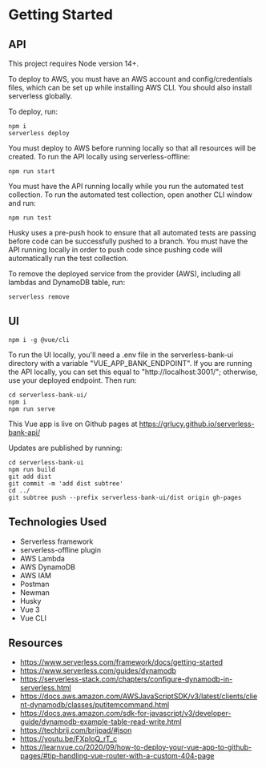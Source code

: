 # Getting Started

## API

This project requires Node version 14+.

To deploy to AWS, you must have an AWS account and config/credentials files, which can be set up while installing AWS CLI. You should also install serverless globally.

To deploy, run:

```
npm i
serverless deploy
```

You must deploy to AWS before running locally so that all resources will be created. To run the API locally using serverless-offline:

```
npm run start
```

You must have the API running locally while you run the automated test collection. To run the automated test collection, open another CLI window and run:

```
npm run test
```

Husky uses a pre-push hook to ensure that all automated tests are passing before code can be successfully pushed to a branch. You must have the API running locally in order to push code since pushing code will automatically run the test collection.

To remove the deployed service from the provider (AWS), including all lambdas and DynamoDB table, run:

```
serverless remove
```

## UI

```
npm i -g @vue/cli
```

To run the UI locally, you'll need a .env file in the serverless-bank-ui directory with a variable "VUE_APP_BANK_ENDPOINT". If you are running the API locally, you can set this equal to "http://localhost:3001/"; otherwise, use your deployed endpoint. Then run:

```
cd serverless-bank-ui/
npm i
npm run serve
```

This Vue app is live on Github pages at https://grlucy.github.io/serverless-bank-api/

Updates are published by running:

```
cd serverless-bank-ui
npm run build
git add dist
git commit -m 'add dist subtree'
cd ../
git subtree push --prefix serverless-bank-ui/dist origin gh-pages
```

## Technologies Used

- Serverless framework
- serverless-offline plugin
- AWS Lambda
- AWS DynamoDB
- AWS IAM
- Postman
- Newman
- Husky
- Vue 3
- Vue CLI

## Resources

- https://www.serverless.com/framework/docs/getting-started
- https://www.serverless.com/guides/dynamodb
- https://serverless-stack.com/chapters/configure-dynamodb-in-serverless.html
- https://docs.aws.amazon.com/AWSJavaScriptSDK/v3/latest/clients/client-dynamodb/classes/putitemcommand.html
- https://docs.aws.amazon.com/sdk-for-javascript/v3/developer-guide/dynamodb-example-table-read-write.html
- https://techbrij.com/brijpad/#json
- https://youtu.be/FXpIoQ_rT_c
- https://learnvue.co/2020/09/how-to-deploy-your-vue-app-to-github-pages/#tip-handling-vue-router-with-a-custom-404-page
